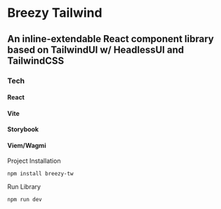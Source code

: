 # Breezy Tailwind

## An inline-extendable React component library based on TailwindUI w/ HeadlessUI and TailwindCSS

### Tech
#### React
#### Vite
#### Storybook
#### Viem/Wagmi


Project Installation
```
npm install breezy-tw
```

Run Library
```
npm run dev
```